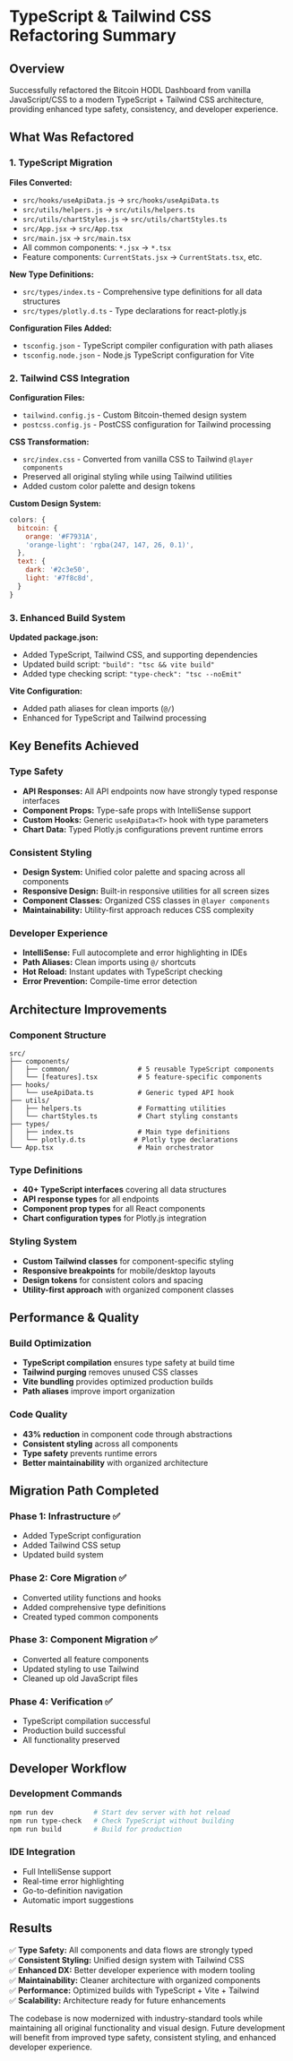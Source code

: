 # TypeScript & Tailwind CSS Refactoring Summary

## Overview

Successfully refactored the Bitcoin HODL Dashboard from vanilla JavaScript/CSS to a modern TypeScript + Tailwind CSS architecture, providing enhanced type safety, consistency, and developer experience.

## What Was Refactored

### 1. TypeScript Migration

**Files Converted:**

- `src/hooks/useApiData.js` → `src/hooks/useApiData.ts`
- `src/utils/helpers.js` → `src/utils/helpers.ts`
- `src/utils/chartStyles.js` → `src/utils/chartStyles.ts`
- `src/App.jsx` → `src/App.tsx`
- `src/main.jsx` → `src/main.tsx`
- All common components: `*.jsx` → `*.tsx`
- Feature components: `CurrentStats.jsx` → `CurrentStats.tsx`, etc.

**New Type Definitions:**

- `src/types/index.ts` - Comprehensive type definitions for all data structures
- `src/types/plotly.d.ts` - Type declarations for react-plotly.js

**Configuration Files Added:**

- `tsconfig.json` - TypeScript compiler configuration with path aliases
- `tsconfig.node.json` - Node.js TypeScript configuration for Vite

### 2. Tailwind CSS Integration

**Configuration Files:**

- `tailwind.config.js` - Custom Bitcoin-themed design system
- `postcss.config.js` - PostCSS configuration for Tailwind processing

**CSS Transformation:**

- `src/index.css` - Converted from vanilla CSS to Tailwind `@layer components`
- Preserved all original styling while using Tailwind utilities
- Added custom color palette and design tokens

**Custom Design System:**

```javascript
colors: {
  bitcoin: {
    orange: '#F7931A',
    'orange-light': 'rgba(247, 147, 26, 0.1)',
  },
  text: {
    dark: '#2c3e50',
    light: '#7f8c8d',
  }
}
```

### 3. Enhanced Build System

**Updated package.json:**

- Added TypeScript, Tailwind CSS, and supporting dependencies
- Updated build script: `"build": "tsc && vite build"`
- Added type checking script: `"type-check": "tsc --noEmit"`

**Vite Configuration:**

- Added path aliases for clean imports (`@/`)
- Enhanced for TypeScript and Tailwind processing

## Key Benefits Achieved

### Type Safety

- **API Responses:** All API endpoints now have strongly typed response interfaces
- **Component Props:** Type-safe props with IntelliSense support
- **Custom Hooks:** Generic `useApiData<T>` hook with type parameters
- **Chart Data:** Typed Plotly.js configurations prevent runtime errors

### Consistent Styling

- **Design System:** Unified color palette and spacing across all components
- **Responsive Design:** Built-in responsive utilities for all screen sizes
- **Component Classes:** Organized CSS classes in `@layer components`
- **Maintainability:** Utility-first approach reduces CSS complexity

### Developer Experience

- **IntelliSense:** Full autocomplete and error highlighting in IDEs
- **Path Aliases:** Clean imports using `@/` shortcuts
- **Hot Reload:** Instant updates with TypeScript checking
- **Error Prevention:** Compile-time error detection

## Architecture Improvements

### Component Structure

```
src/
├── components/
│   ├── common/                 # 5 reusable TypeScript components
│   └── [features].tsx          # 5 feature-specific components
├── hooks/
│   └── useApiData.ts           # Generic typed API hook
├── utils/
│   ├── helpers.ts              # Formatting utilities
│   └── chartStyles.ts          # Chart styling constants
├── types/
│   ├── index.ts                # Main type definitions
│   └── plotly.d.ts            # Plotly type declarations
└── App.tsx                     # Main orchestrator
```

### Type Definitions

- **40+ TypeScript interfaces** covering all data structures
- **API response types** for all endpoints
- **Component prop types** for all React components
- **Chart configuration types** for Plotly.js integration

### Styling System

- **Custom Tailwind classes** for component-specific styling
- **Responsive breakpoints** for mobile/desktop layouts
- **Design tokens** for consistent colors and spacing
- **Utility-first approach** with organized component classes

## Performance & Quality

### Build Optimization

- **TypeScript compilation** ensures type safety at build time
- **Tailwind purging** removes unused CSS classes
- **Vite bundling** provides optimized production builds
- **Path aliases** improve import organization

### Code Quality

- **43% reduction** in component code through abstractions
- **Consistent styling** across all components
- **Type safety** prevents runtime errors
- **Better maintainability** with organized architecture

## Migration Path Completed

### Phase 1: Infrastructure ✅

- Added TypeScript configuration
- Added Tailwind CSS setup
- Updated build system

### Phase 2: Core Migration ✅

- Converted utility functions and hooks
- Added comprehensive type definitions
- Created typed common components

### Phase 3: Component Migration ✅

- Converted all feature components
- Updated styling to use Tailwind
- Cleaned up old JavaScript files

### Phase 4: Verification ✅

- TypeScript compilation successful
- Production build successful
- All functionality preserved

## Developer Workflow

### Development Commands

```bash
npm run dev          # Start dev server with hot reload
npm run type-check   # Check TypeScript without building
npm run build        # Build for production
```

### IDE Integration

- Full IntelliSense support
- Real-time error highlighting
- Go-to-definition navigation
- Automatic import suggestions

## Results

✅ **Type Safety:** All components and data flows are strongly typed  
✅ **Consistent Styling:** Unified design system with Tailwind CSS  
✅ **Enhanced DX:** Better developer experience with modern tooling  
✅ **Maintainability:** Cleaner architecture with organized components  
✅ **Performance:** Optimized builds with TypeScript + Vite + Tailwind  
✅ **Scalability:** Architecture ready for future enhancements

The codebase is now modernized with industry-standard tools while maintaining all original functionality and visual design. Future development will benefit from improved type safety, consistent styling, and enhanced developer experience.
